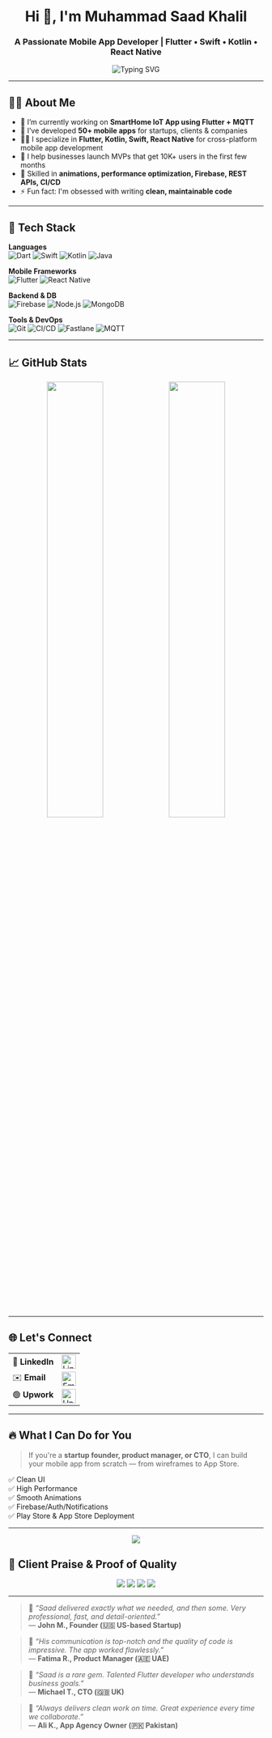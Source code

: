 <h1 align="center">Hi 👋, I'm Muhammad Saad Khalil</h1>
<h3 align="center">A Passionate Mobile App Developer | Flutter • Swift • Kotlin • React Native</h3>

<p align="center">
  <img src="https://readme-typing-svg.demolab.com?font=Fira+Code&size=22&duration=2000&pause=1000&color=00BFFF&center=true&vCenter=true&width=800&height=60&lines=Mobile+App+Developer+with+7%2B+Years+Experience;50%2B+Apps+Deployed+on+App+Store+%26+Play+Store;Helping+Startups+Build+and+Scale+Mobile+Apps" alt="Typing SVG" />
</p>

---

## 👨‍💻 About Me

- 🔭 I’m currently working on **SmartHome IoT App using Flutter + MQTT**
- 🚀 I’ve developed **50+ mobile apps** for startups, clients & companies
- 👨‍💼 I specialize in **Flutter, Kotlin, Swift, React Native** for cross-platform mobile app development
- 📲 I help businesses launch MVPs that get 10K+ users in the first few months
- 🧠 Skilled in **animations, performance optimization, Firebase, REST APIs, CI/CD**
- ⚡ Fun fact: I'm obsessed with writing **clean, maintainable code**

---

## 🚀 Tech Stack

**Languages**  
![Dart](https://img.shields.io/badge/-Dart-0175C2?style=flat-square&logo=dart&logoColor=white)
![Swift](https://img.shields.io/badge/-Swift-FA7343?style=flat-square&logo=swift&logoColor=white)
![Kotlin](https://img.shields.io/badge/-Kotlin-7F52FF?style=flat-square&logo=kotlin&logoColor=white)
![Java](https://img.shields.io/badge/-Java-007396?style=flat-square&logo=java&logoColor=white)

**Mobile Frameworks**  
![Flutter](https://img.shields.io/badge/-Flutter-02569B?style=flat-square&logo=flutter&logoColor=white)
![React Native](https://img.shields.io/badge/-React%20Native-61DAFB?style=flat-square&logo=react&logoColor=white)

**Backend & DB**  
![Firebase](https://img.shields.io/badge/-Firebase-FFCA28?style=flat-square&logo=firebase&logoColor=black)
![Node.js](https://img.shields.io/badge/-Node.js-339933?style=flat-square&logo=node.js&logoColor=white)
![MongoDB](https://img.shields.io/badge/-MongoDB-47A248?style=flat-square&logo=mongodb&logoColor=white)

**Tools & DevOps**  
![Git](https://img.shields.io/badge/-Git-F05032?style=flat-square&logo=git&logoColor=white)
![CI/CD](https://img.shields.io/badge/-CI%2FCD-FF6F00?style=flat-square)
![Fastlane](https://img.shields.io/badge/-Fastlane-E54343?style=flat-square&logo=fastlane&logoColor=white)
![MQTT](https://img.shields.io/badge/-MQTT-005F87?style=flat-square)

---

## 📈 GitHub Stats

<p align="center">
  <img src="https://github-readme-stats.vercel.app/api?username=SaadKhalildev91&show_icons=true&theme=tokyonight" width="47%" />
  <img src="https://github-readme-streak-stats.herokuapp.com/?user=SaadKhalildev91&theme=tokyonight" width="47%" />
</p>

---

## 🌐 Let's Connect

<table>
  <tr>
    <td>💼 <strong>LinkedIn</strong></td>
    <td>
      <a href="https://www.linkedin.com/in/muhammad-saad-khalil-5bb81714b/" target="_blank">
        <img src="https://img.shields.io/badge/LinkedIn-0A66C2?style=for-the-badge&logo=linkedin&logoColor=white" alt="LinkedIn" height="28"/>
      </a>
    </td>
  </tr>
  
  <tr>
    <td>✉️ <strong>Email</strong></td>
    <td>
      <a href="mailto:imsaadkhalil@gmail.com" target="_blank">
        <img src="https://img.shields.io/badge/Email-D14836?style=for-the-badge&logo=gmail&logoColor=white" alt="Email" height="28"/>
      </a>
    </td>
  </tr>
  <tr>
    <td>🟢 <strong>Upwork</strong></td>
    <td>
      <a href="https://www.upwork.com/freelancers/saadkhalil" target="_blank">
        <img src="https://img.shields.io/badge/Upwork-6fda44?style=for-the-badge&logo=upwork&logoColor=white" alt="Upwork" height="28"/>
      </a>
    </td>
  </tr>
</table>

---

## 🔥 What I Can Do for You

> If you're a **startup founder, product manager, or CTO**, I can build your mobile app from scratch — from wireframes to App Store.

✅ Clean UI  
✅ High Performance  
✅ Smooth Animations  
✅ Firebase/Auth/Notifications  
✅ Play Store & App Store Deployment

---

<p align="center">
  <img src="https://github-profile-summary-cards.vercel.app/api/cards/profile-details?username=SaadKhalildev91&theme=github_dark" />
</p>

## 🧾 Client Praise & Proof of Quality

<p align="center">
  <img src="https://img.shields.io/badge/🗨️_Client_Feedback-Transparent?style=for-the-badge&logo=quote&logoColor=white&color=000000&labelColor=000000" />
  <img src="https://img.shields.io/badge/Avg._Delivery_Time-2–4_Weeks-blue?style=for-the-badge&logo=clockify&logoColor=white" />
  <img src="https://img.shields.io/badge/Client_Retention-70%25-green?style=for-the-badge&logo=loop&logoColor=white" />
  <img src="https://img.shields.io/badge/Rating-⭐_4.9%2F5-orange?style=for-the-badge&logo=trustpilot&logoColor=white" />
</p>

---

> 💬 *“Saad delivered exactly what we needed, and then some. Very professional, fast, and detail-oriented.”*  
> — **John M., Founder (🇺🇸 US-based Startup)**

> 💬 *“His communication is top-notch and the quality of code is impressive. The app worked flawlessly.”*  
> — **Fatima R., Product Manager (🇦🇪 UAE)**

> 💬 *“Saad is a rare gem. Talented Flutter developer who understands business goals.”*  
> — **Michael T., CTO (🇬🇧 UK)**

> 💬 *“Always delivers clean work on time. Great experience every time we collaborate.”*  
> — **Ali K., App Agency Owner (🇵🇰 Pakistan)**

